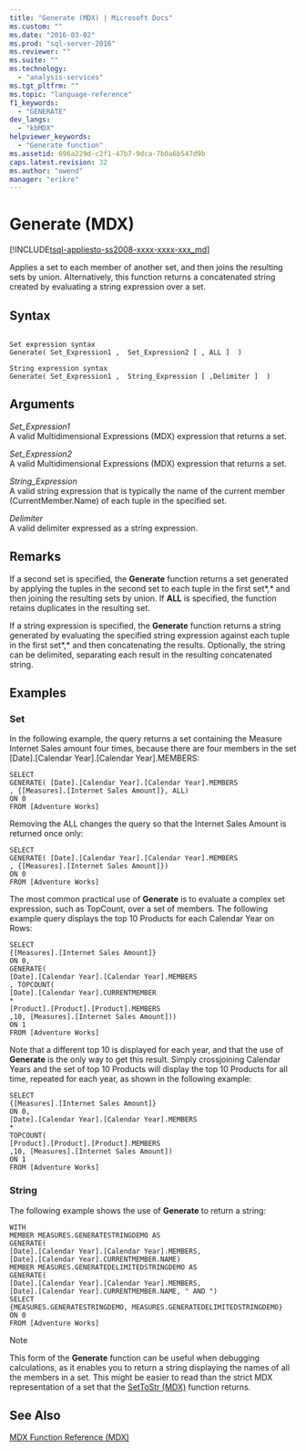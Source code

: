 ```yaml
---
title: "Generate (MDX) | Microsoft Docs"
ms.custom: ""
ms.date: "2016-03-02"
ms.prod: "sql-server-2016"
ms.reviewer: ""
ms.suite: ""
ms.technology: 
  - "analysis-services"
ms.tgt_pltfrm: ""
ms.topic: "language-reference"
f1_keywords: 
  - "GENERATE"
dev_langs: 
  - "kbMDX"
helpviewer_keywords: 
  - "Generate function"
ms.assetid: 696a229d-c2f1-47b7-9dca-7b0a6b547d9b
caps.latest.revision: 32
ms.author: "owend"
manager: "erikre"
---
```

# Generate (MDX)
[!INCLUDE[tsql-appliesto-ss2008-xxxx-xxxx-xxx_md](../a9retired/includes/tsql-appliesto-ss2008-xxxx-xxxx-xxx-md.md)]

  Applies a set to each member of another set, and then joins the resulting sets by union. Alternatively, this function returns a concatenated string created by evaluating a string expression over a set.  
  
## Syntax  
  
```  
  
Set expression syntax  
Generate( Set_Expression1 ,  Set_Expression2 [ , ALL ]  )  
  
String expression syntax  
Generate( Set_Expression1 ,  String_Expression [ ,Delimiter ]  )  
```  
  
## Arguments  
 *Set_Expression1*  
 A valid Multidimensional Expressions (MDX) expression that returns a set.  
  
 *Set_Expression2*  
 A valid Multidimensional Expressions (MDX) expression that returns a set.  
  
 *String_Expression*  
 A valid string expression that is typically the name of the current member (CurrentMember.Name) of each tuple in the specified set.  
  
 *Delimiter*  
 A valid delimiter expressed as a string expression.  
  
## Remarks  
 If a second set is specified, the **Generate** function returns a set generated by applying the tuples in the second set to each tuple in the first set*,* and then joining the resulting sets by union. If **ALL** is specified, the function retains duplicates in the resulting set.  
  
 If a string expression is specified, the **Generate** function returns a string generated by evaluating the specified string expression against each tuple in the first set*,* and then concatenating the results. Optionally, the string can be delimited, separating each result in the resulting concatenated string.  
  
## Examples  
  
### Set  
 In the following example, the query returns a set containing the Measure Internet Sales amount four times, because there are four members in the set [Date].[Calendar Year].[Calendar Year].MEMBERS:  
  
```  
SELECT   
GENERATE( [Date].[Calendar Year].[Calendar Year].MEMBERS  
, {[Measures].[Internet Sales Amount]}, ALL)  
ON 0  
FROM [Adventure Works]  
```  
  
 Removing the ALL changes the query so that the Internet Sales Amount is returned once only:  
  
```  
SELECT   
GENERATE( [Date].[Calendar Year].[Calendar Year].MEMBERS  
, {[Measures].[Internet Sales Amount]})  
ON 0  
FROM [Adventure Works]  
```  
  
 The most common practical use of **Generate** is to evaluate a complex set expression, such as TopCount, over a set of members. The following example query displays the top 10 Products for each Calendar Year on Rows:  
  
```  
SELECT   
{[Measures].[Internet Sales Amount]}  
ON 0,  
GENERATE(   
[Date].[Calendar Year].[Calendar Year].MEMBERS  
, TOPCOUNT(  
[Date].[Calendar Year].CURRENTMEMBER  
*  
[Product].[Product].[Product].MEMBERS  
,10, [Measures].[Internet Sales Amount]))  
ON 1  
FROM [Adventure Works]  
```  
  
 Note that a different top 10 is displayed for each year, and that the use of **Generate** is the only way to get this result. Simply crossjoining Calendar Years and the set of top 10 Products will display the top 10 Products for all time, repeated for each year, as shown in the following example:  
  
```  
SELECT   
{[Measures].[Internet Sales Amount]}  
ON 0,  
[Date].[Calendar Year].[Calendar Year].MEMBERS  
*   
TOPCOUNT(  
[Product].[Product].[Product].MEMBERS  
,10, [Measures].[Internet Sales Amount])  
ON 1  
FROM [Adventure Works]  
```  
  
### String  
 The following example shows the use of **Generate** to return a string:  
  
```  
WITH   
MEMBER MEASURES.GENERATESTRINGDEMO AS  
GENERATE(   
[Date].[Calendar Year].[Calendar Year].MEMBERS,  
[Date].[Calendar Year].CURRENTMEMBER.NAME)  
MEMBER MEASURES.GENERATEDELIMITEDSTRINGDEMO AS  
GENERATE(   
[Date].[Calendar Year].[Calendar Year].MEMBERS,  
[Date].[Calendar Year].CURRENTMEMBER.NAME, " AND ")  
SELECT   
{MEASURES.GENERATESTRINGDEMO, MEASURES.GENERATEDELIMITEDSTRINGDEMO}  
ON 0  
FROM [Adventure Works]  
```  
  
> [!NOTE]  
>  This form of the **Generate** function can be useful when debugging calculations, as it enables you to return a string displaying the names of all the members in a set. This might be easier to read than the strict MDX representation of a set that the [SetToStr &#40;MDX&#41;](../mdx/settostr-mdx.md) function returns.  
  
## See Also  
 [MDX Function Reference &#40;MDX&#41;](../mdx/mdx-function-reference-mdx.md)  
  
  